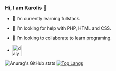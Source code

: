 ### Hi, I am Karolis 👋

- 🌱 I’m currently learning fullstack.
- 🤔 I’m looking for help with PHP, HTML and CSS.
- 👯 I’m looking to collaborate to learn programing.

- <a href="https://www.codewars.com/users/belauzas" target="_blank">
        <img align="center" src="https://global-uploads.webflow.com/62462834c60df92621c6b5be/62462c29f3165b55ea6255ea_light-text-logo-vertical.svg" alt="dalyvis" height="36" width="30" />
    </a>

![Anurag's GitHub stats](https://github-readme-stats-git-masterrstaa-rickstaa.vercel.app/api?username=mistakeltu&&show_icons=true&theme=tokyonight)
[![Top Langs](https://github-readme-stats-git-masterrstaa-rickstaa.vercel.app/api/top-langs/?username=mistakeltu&layout=donut)](https://github.com/mistakeltu/github-readme-stats)





<!--
**mistakeltu/mistakeltu** is a ✨ _special_ ✨ repository because its `README.md` (this file) appears on your GitHub profile.

Here are some ideas to get you started:

- 🔭 I’m currently working on ...
- 🌱 I’m currently learning ...
- 👯 I’m looking to collaborate on ...
- 🤔 I’m looking for help with ...
- 💬 Ask me about ...
- 📫 How to reach me: ...
- 😄 Pronouns: ...
- ⚡ Fun fact: ...
-->

